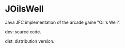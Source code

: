 # JOilsWell
Java JFC implementation of the arcade game "Oil's Well".

dev: source code.

dist: distribution version.
